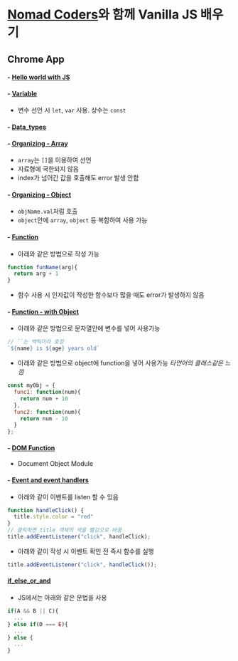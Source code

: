 # [Nomad Coders](https://nomadcoders.co/)와 함께 Vanilla JS 배우기
## Chrome App
#### - [Hello world with JS](../master/Chrome_app/hello_world)
#### - [Variable](../master/Chrome_app/variable)
  - 변수 선언 시 `let`, `var` 사용. 상수는 `const`
#### - [Data_types](../master/Chrome_app/data_types)
#### - [Organizing - Array](../master/Chrome_app/organizing/array.js)
  - `array`는 `[]`을 이용하여 선언
  - 자료형에 국한되지 않음
  - index가 넘어간 값을 호출해도 error 발생 안함
#### - [Organizing - Object](../master/Chrome_app/organizing/object.js)
  - `objName.val`처럼 호출
  - `object`안에 `array`, `object` 등 복합하여 사용 가능
#### - [Function](../master/Chrome_app/function/function.js)
  - 아래와 같은 방법으로 작성 가능
  ```js
  function funName(arg){
    return arg + 1
  }
  ```
  - 함수 사용 시 인자값이 작성한 함수보다 많을 때도 error가 발생하지 않음
#### - [Function - with Object](../master/Chrome_app/function/moreFunction.js)
  - 아래와 같은 방법으로 문자열안에 변수를 넣어 사용가능
  ```js
  // ``는 백틱이라 호칭
  `${name} is ${age} years old`
  ```
  - 아래와 같은 방법으로 object에 function을 넣어 사용가능 <i> 타언어의 클래스같은 느낌 </i>
  ```js
  const myObj = {
    func1: function(num){
      return num + 10
    },
    func2: function(num){
      return num - 10
    }
  };
  ```
#### - [DOM Function](../master/Chrome_app/DOM_function/index.js)
  - Document Object Module
#### - [Event and event handlers](../master/Chrome_app/Event_and_event_handlers/index.js)
  - 아래와 같이 이벤트를 listen 할 수 있음
  ``` js
  function handleClick() {
    title.style.color = "red"
  }
  // 클릭하면 title 객체의 색을 빨강으로 바꿈
  title.addEventListener("click", handleClick);
  ```
  - 아래와 같이 작성 시 이벤트 확인 전 즉시 함수를 실행
  ``` js
  title.addEventListener("click", handleClick());
  ```
#### [if_else_or_and](../master/Chrome_app/if_else_or_and/index.js)
  - JS에서는 아래와 같은 문법을 사용
  ```js
  if(A && B || C){
    ...
  } else if(D === E){
    ...
  } else {
    ...
  }
  ```
